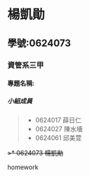 # 楊凱勛

## 學號:0624073

### 資管系三甲

#### 專題名稱:

##### 小組成員

>* 0624017 薛日仁 
>* 0624027 陳水墻
>* 0624061 邱美萱

~~>* 0624073 楊凱勛~~

 homework

